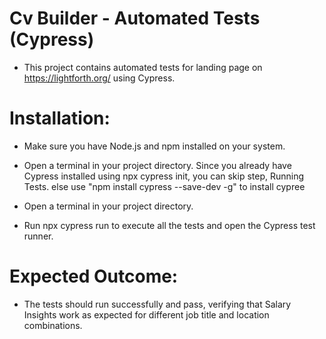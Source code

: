 # Cv Builder - Automated Tests (Cypress)

- This project contains automated tests for landing page on https://lightforth.org/ using Cypress.

# Installation:

- Make sure you have Node.js and npm installed on your system.

- Open a terminal in your project directory. Since you already have Cypress installed using npx cypress init, you can skip step, Running Tests. else use "npm install cypress --save-dev -g" to install cypree 

- Open a terminal in your project directory.

- Run npx cypress run to execute all the tests and open the Cypress test runner.

# Expected Outcome:

- The tests should run successfully and pass, verifying that Salary Insights work as expected for different job title and location combinations.
